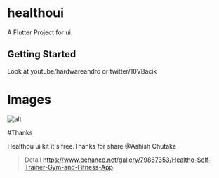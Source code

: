 # healthoui

A Flutter Project for ui.

## Getting Started

Look at youtube/hardwareandro or twitter/10VBacik

# Images

![alt](https://github.com/VB10/HealthoUI/blob/master/github/onboard.png?raw=true)

#Thanks

Healthou ui kit it's free.Thanks for share @Ashish Chutake

> Detail https://www.behance.net/gallery/79867353/Healtho-Self-Trainer-Gym-and-Fitness-App
